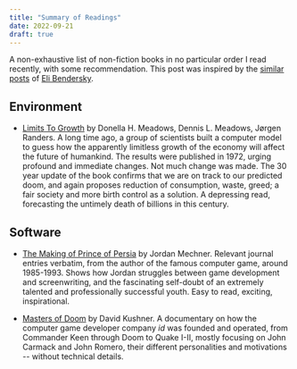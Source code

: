 ```yaml
---
title: "Summary of Readings"
date: 2022-09-21
draft: true
---
```


A non-exhaustive list of non-fiction books in no particular order I read recently,
with some recommendation. This post was inspired
by the [similar posts][] of [Eli Bendersky][].

[similar posts]: https://eli.thegreenplace.net/tag/book-reviews
[Eli Bendersky]: https://eli.thegreenplace.net/

## Environment

 - [Limits To Growth](https://www.goodreads.com/book/show/705418.The_Limits_to_Growth)
   by Donella H. Meadows, Dennis L. Meadows, Jørgen Randers.
   A long time ago, a group of scientists built a computer model to guess
   how the apparently limitless growth of the economy will affect
   the future of humankind. The results were published in 1972,
   urging profound and immediate changes.
   Not much change was made. The 30 year update of the book confirms
   that we are on track to our predicted doom, and again proposes
   reduction of consumption, waste, greed; a fair society and more birth control
   as a solution. A depressing read, forecasting the untimely death of billions
   in this century.

## Software

 - [The Making of Prince of Persia](https://www.goodreads.com/book/show/52824295-the-making-of-prince-of-persia)
   by Jordan Mechner.
   Relevant journal entries verbatim, from the author of the famous computer game,
   around 1985-1993. Shows how Jordan struggles between game development and screenwriting,
   and the fascinating self-doubt of an extremely talented and professionally successful youth.
   Easy to read, exciting, inspirational.

 - [Masters of Doom](https://www.goodreads.com/book/show/222146.Masters_of_Doom) by David Kushner.
   A documentary on how the computer game developer company _id_ was founded and operated,
   from Commander Keen through Doom to Quake I-II, mostly focusing on John Carmack and John Romero,
   their different personalities and motivations -- without technical details.


<!--
 https://www.goodreads.com/book/show/50878951-how-to-drive-a-nuclear-reactor
 https://www.goodreads.com/book/show/477028.The_Life_of_Isaac_Newton
-->
